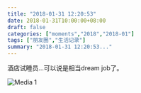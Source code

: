 ```yaml
---
title: "2018-01-31 12:20:53"
date: 2018-01-31T10:00:00+08:00
draft: false
categories: ["moments","2018","2018-01"]
tags: ["朋友圈","生活记录"]
summary: "2018-01-31 12:20:53..."
---
```


酒店试睡员…可以说是相当dream job了。

![Media 1](/Moments/photos/2018-01-31/201801311220530.jpg)

